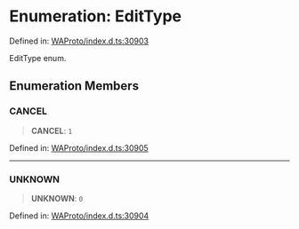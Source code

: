 # Enumeration: EditType

Defined in: [WAProto/index.d.ts:30903](https://github.com/Fokusdotid/Baileys/blob/d7495b24bcd136e35724329fba661cfcc0bc8eed/WAProto/index.d.ts#L30903)

EditType enum.

## Enumeration Members

### CANCEL

> **CANCEL**: `1`

Defined in: [WAProto/index.d.ts:30905](https://github.com/Fokusdotid/Baileys/blob/d7495b24bcd136e35724329fba661cfcc0bc8eed/WAProto/index.d.ts#L30905)

***

### UNKNOWN

> **UNKNOWN**: `0`

Defined in: [WAProto/index.d.ts:30904](https://github.com/Fokusdotid/Baileys/blob/d7495b24bcd136e35724329fba661cfcc0bc8eed/WAProto/index.d.ts#L30904)
